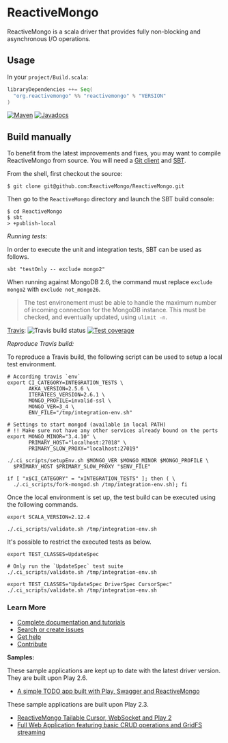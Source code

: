 # ReactiveMongo

ReactiveMongo is a scala driver that provides fully non-blocking and asynchronous I/O operations.

## Usage

In your `project/Build.scala`:

```scala
libraryDependencies ++= Seq(
  "org.reactivemongo" %% "reactivemongo" % "VERSION"
)
```

[![Maven](https://img.shields.io/maven-central/v/org.reactivemongo/reactivemongo_2.12.svg)](http://search.maven.org/#search%7Cga%7C1%7Ca%3A%22reactivemongo_2.12%22) [![Javadocs](https://javadoc.io/badge/org.reactivemongo/reactivemongo_2.12.svg)](https://javadoc.io/doc/org.reactivemongo/reactivemongo_2.12)

## Build manually

To benefit from the latest improvements and fixes, you may want to compile ReactiveMongo from source. You will need a [Git client](http://git-scm.com/) and [SBT](http://www.scala-sbt.org).

From the shell, first checkout the source:

```
$ git clone git@github.com:ReactiveMongo/ReactiveMongo.git
```

Then go to the `ReactiveMongo` directory and launch the SBT build console:

```
$ cd ReactiveMongo
$ sbt
> +publish-local
```

*Running tests:*

In order to execute the unit and integration tests, SBT can be used as follows.

    sbt "testOnly -- exclude mongo2"

When running against MongoDB 2.6, the command must replace `exclude mongo2` with `exclude not_mongo26`.

> The test environement must be able to handle the maximum number of incoming connection for the MongoDB instance. This must be checked, and eventually updated, using `ulimit -n`.

[Travis](https://travis-ci.org/ReactiveMongo/ReactiveMongo): ![Travis build status](https://travis-ci.org/ReactiveMongo/ReactiveMongo.png?branch=master)
[![Test coverage](https://img.shields.io/badge/coverage-60%25-yellowgreen.svg)](https://reactivemongo.github.io/ReactiveMongo/coverage/0.12.7/)

*Reproduce Travis build:*

To reproduce a Travis build, the following script can be used to setup a local test environment.

```
# According travis `env`
export CI_CATEGORY=INTEGRATION_TESTS \
       AKKA_VERSION=2.5.6 \
       ITERATEES_VERSION=2.6.1 \
       MONGO_PROFILE=invalid-ssl \
       MONGO_VER=3_4 \
       ENV_FILE="/tmp/integration-env.sh"

# Settings to start mongod (available in local PATH)
# !! Make sure not have any other services already bound on the ports
export MONGO_MINOR="3.4.10" \
       PRIMARY_HOST="localhost:27018" \
       PRIMARY_SLOW_PROXY="localhost:27019"

./.ci_scripts/setupEnv.sh $MONGO_VER $MONGO_MINOR $MONGO_PROFILE \
  $PRIMARY_HOST $PRIMARY_SLOW_PROXY "$ENV_FILE"

if [ "x$CI_CATEGORY" = "xINTEGRATION_TESTS" ]; then ( \
  ./.ci_scripts/fork-mongod.sh /tmp/integration-env.sh); fi
```

Once the local environment is set up, the test build can be executed using the following commands.

```
export SCALA_VERSION=2.12.4

./.ci_scripts/validate.sh /tmp/integration-env.sh
```

It's possible to restrict the executed tests as below.

```
export TEST_CLASSES=UpdateSpec

# Only run the `UpdateSpec` test suite
./.ci_scripts/validate.sh /tmp/integration-env.sh

export TEST_CLASSES="UpdateSpec DriverSpec CursorSpec"
./.ci_scripts/validate.sh /tmp/integration-env.sh
```

### Learn More

- [Complete documentation and tutorials](http://reactivemongo.org)
- [Search or create issues](https://github.com/ReactiveMongo/ReactiveMongo/issues)
- [Get help](https://groups.google.com/forum/?fromgroups#!forum/reactivemongo)
- [Contribute](https://github.com/ReactiveMongo/ReactiveMongo/blob/master/CONTRIBUTING.md#reactivemongo-developer--contributor-guidelines)

**Samples:**  

These sample applications are kept up to date with the latest driver version. They are built upon Play 2.6.

* [A simple TODO app built with Play, Swagger and ReactiveMongo](https://github.com/ricsirigu/play26-swagger-reactivemongo)

These sample applications are built upon Play 2.3.

* [ReactiveMongo Tailable Cursor, WebSocket and Play 2](https://github.com/sgodbillon/reactivemongo-tailablecursor-demo)
* [Full Web Application featuring basic CRUD operations and GridFS streaming](https://github.com/sgodbillon/reactivemongo-demo-app)
